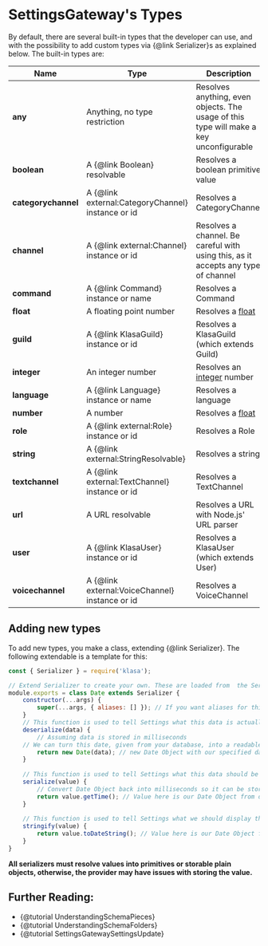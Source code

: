 # SettingsGateway's Types

By default, there are several built-in types that the developer can use, and with the possibility to add custom types via {@link Serializer}s as explained below. The built-in types are:

| Name                | Type                                              | Description                                                                              |
| ------------------- | ------------------------------------------------- | ---------------------------------------------------------------------------------------- |
| **any**             | Anything, no type restriction                     | Resolves anything, even objects. The usage of this type will make a key unconfigurable   |
| **boolean**         | A {@link Boolean} resolvable                      | Resolves a boolean primitive value                                                       |
| **categorychannel** | A {@link external:CategoryChannel} instance or id | Resolves a CategoryChannel                                                               |
| **channel**         | A {@link external:Channel} instance or id         | Resolves a channel. Be careful with using this, as it accepts any type of channel        |
| **command**         | A {@link Command} instance or name                | Resolves a Command                                                                       |
| **float**           | A floating point number                           | Resolves a [float](https://en.wikipedia.org/wiki/Double-precision_floating-point_format) |
| **guild**           | A {@link KlasaGuild} instance or id               | Resolves a KlasaGuild (which extends Guild)                                              |
| **integer**         | An integer number                                 | Resolves an [integer](https://en.wikipedia.org/wiki/Integer) number                      |
| **language**        | A {@link Language} instance or name               | Resolves a language                                                                      |
| **number**          | A number                                          | Resolves a [float](https://en.wikipedia.org/wiki/Double-precision_floating-point_format) |
| **role**            | A {@link external:Role} instance or id            | Resolves a Role                                                                          |
| **string**          | A {@link external:StringResolvable}               | Resolves a string                                                                        |
| **textchannel**     | A {@link external:TextChannel} instance or id     | Resolves a TextChannel                                                                   |
| **url**             | A URL resolvable                                  | Resolves a URL with Node.js' URL parser                                                  |
| **user**            | A {@link KlasaUser} instance or id                | Resolves a KlasaUser (which extends User)                                                |
| **voicechannel**    | A {@link external:VoiceChannel} instance or id    | Resolves a VoiceChannel                                                                  |

## Adding new types

To add new types, you make a class, extending {@link Serializer}. The following extendable is a template for this:

```javascript
const { Serializer } = require('klasa');

// Extend Serializer to create your own. These are loaded from  the Serializers folder.
module.exports = class Date extends Serializer {
    constructor(...args) {
        super(...args, { aliases: [] }); // If you want aliases for this, you can set them here.
    }
    // This function is used to tell Settings what this data is actually representing
    deserialize(data) {
    	// Assuming data is stored in milliseconds
	// We can turn this date, given from your database, into a readable date.
        return new Date(data); // new Date Object with our specified data
    }
    
    // This function is used to tell Settings what this data should be stored as
    serialize(value) {
        // Convert Date Object back into milliseconds so it can be stored by the database.
    	return value.getTime(); // Value here is our Date Object from deserialized.
    }
    
    // This function is used to tell Settings what we should display the deserialized data as.
    stringify(value) {
    	return value.toDateString(); // Value here is our Date Object from deserialized
    }
}
```

**All serializers must resolve values into primitives or storable plain objects, otherwise, the provider may have issues with storing the value.**

## Further Reading:

- {@tutorial UnderstandingSchemaPieces}
- {@tutorial UnderstandingSchemaFolders}
- {@tutorial SettingsGatewaySettingsUpdate}
